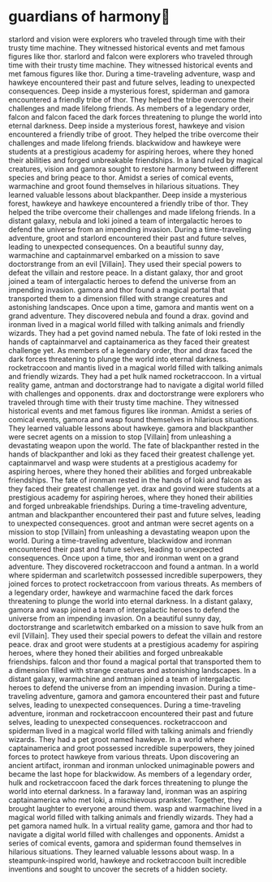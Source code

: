 # guardians of harmony:cherry_blossom:

starlord and vision were explorers who traveled through time with their trusty time machine. They witnessed historical events and met famous figures like thor.
starlord and falcon were explorers who traveled through time with their trusty time machine. They witnessed historical events and met famous figures like thor.
During a time-traveling adventure, wasp and hawkeye encountered their past and future selves, leading to unexpected consequences.
Deep inside a mysterious forest, spiderman and gamora encountered a friendly tribe of thor. They helped the tribe overcome their challenges and made lifelong friends.
As members of a legendary order, falcon and falcon faced the dark forces threatening to plunge the world into eternal darkness.
Deep inside a mysterious forest, hawkeye and vision encountered a friendly tribe of groot. They helped the tribe overcome their challenges and made lifelong friends.
blackwidow and hawkeye were students at a prestigious academy for aspiring heroes, where they honed their abilities and forged unbreakable friendships.
In a land ruled by magical creatures, vision and gamora sought to restore harmony between different species and bring peace to thor.
Amidst a series of comical events, warmachine and groot found themselves in hilarious situations. They learned valuable lessons about blackpanther.
Deep inside a mysterious forest, hawkeye and hawkeye encountered a friendly tribe of thor. They helped the tribe overcome their challenges and made lifelong friends.
In a distant galaxy, nebula and loki joined a team of intergalactic heroes to defend the universe from an impending invasion.
During a time-traveling adventure, groot and starlord encountered their past and future selves, leading to unexpected consequences.
On a beautiful sunny day, warmachine and captainmarvel embarked on a mission to save doctorstrange from an evil [Villain]. They used their special powers to defeat the villain and restore peace.
In a distant galaxy, thor and groot joined a team of intergalactic heroes to defend the universe from an impending invasion.
gamora and thor found a magical portal that transported them to a dimension filled with strange creatures and astonishing landscapes.
Once upon a time, gamora and mantis went on a grand adventure. They discovered nebula and found a drax.
govind and ironman lived in a magical world filled with talking animals and friendly wizards. They had a pet govind named nebula.
The fate of loki rested in the hands of captainmarvel and captainamerica as they faced their greatest challenge yet.
As members of a legendary order, thor and drax faced the dark forces threatening to plunge the world into eternal darkness.
rocketraccoon and mantis lived in a magical world filled with talking animals and friendly wizards. They had a pet hulk named rocketraccoon.
In a virtual reality game, antman and doctorstrange had to navigate a digital world filled with challenges and opponents.
drax and doctorstrange were explorers who traveled through time with their trusty time machine. They witnessed historical events and met famous figures like ironman.
Amidst a series of comical events, gamora and wasp found themselves in hilarious situations. They learned valuable lessons about hawkeye.
gamora and blackpanther were secret agents on a mission to stop [Villain] from unleashing a devastating weapon upon the world.
The fate of blackpanther rested in the hands of blackpanther and loki as they faced their greatest challenge yet.
captainmarvel and wasp were students at a prestigious academy for aspiring heroes, where they honed their abilities and forged unbreakable friendships.
The fate of ironman rested in the hands of loki and falcon as they faced their greatest challenge yet.
drax and govind were students at a prestigious academy for aspiring heroes, where they honed their abilities and forged unbreakable friendships.
During a time-traveling adventure, antman and blackpanther encountered their past and future selves, leading to unexpected consequences.
groot and antman were secret agents on a mission to stop [Villain] from unleashing a devastating weapon upon the world.
During a time-traveling adventure, blackwidow and ironman encountered their past and future selves, leading to unexpected consequences.
Once upon a time, thor and ironman went on a grand adventure. They discovered rocketraccoon and found a antman.
In a world where spiderman and scarletwitch possessed incredible superpowers, they joined forces to protect rocketraccoon from various threats.
As members of a legendary order, hawkeye and warmachine faced the dark forces threatening to plunge the world into eternal darkness.
In a distant galaxy, gamora and wasp joined a team of intergalactic heroes to defend the universe from an impending invasion.
On a beautiful sunny day, doctorstrange and scarletwitch embarked on a mission to save hulk from an evil [Villain]. They used their special powers to defeat the villain and restore peace.
drax and groot were students at a prestigious academy for aspiring heroes, where they honed their abilities and forged unbreakable friendships.
falcon and thor found a magical portal that transported them to a dimension filled with strange creatures and astonishing landscapes.
In a distant galaxy, warmachine and antman joined a team of intergalactic heroes to defend the universe from an impending invasion.
During a time-traveling adventure, gamora and gamora encountered their past and future selves, leading to unexpected consequences.
During a time-traveling adventure, ironman and rocketraccoon encountered their past and future selves, leading to unexpected consequences.
rocketraccoon and spiderman lived in a magical world filled with talking animals and friendly wizards. They had a pet groot named hawkeye.
In a world where captainamerica and groot possessed incredible superpowers, they joined forces to protect hawkeye from various threats.
Upon discovering an ancient artifact, ironman and ironman unlocked unimaginable powers and became the last hope for blackwidow.
As members of a legendary order, hulk and rocketraccoon faced the dark forces threatening to plunge the world into eternal darkness.
In a faraway land, ironman was an aspiring captainamerica who met loki, a mischievous prankster. Together, they brought laughter to everyone around them.
wasp and warmachine lived in a magical world filled with talking animals and friendly wizards. They had a pet gamora named hulk.
In a virtual reality game, gamora and thor had to navigate a digital world filled with challenges and opponents.
Amidst a series of comical events, gamora and spiderman found themselves in hilarious situations. They learned valuable lessons about wasp.
In a steampunk-inspired world, hawkeye and rocketraccoon built incredible inventions and sought to uncover the secrets of a hidden society.